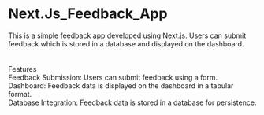 # Next.Js_Feedback_App
This is a simple feedback app developed using Next.js. Users can submit feedback which is stored in a database and displayed on the dashboard.
<br>
<br>
<br>
Features<br>
Feedback Submission: Users can submit feedback using a form.<br>
Dashboard: Feedback data is displayed on the dashboard in a tabular format.<br>
Database Integration: Feedback data is stored in a database for persistence.<br>
